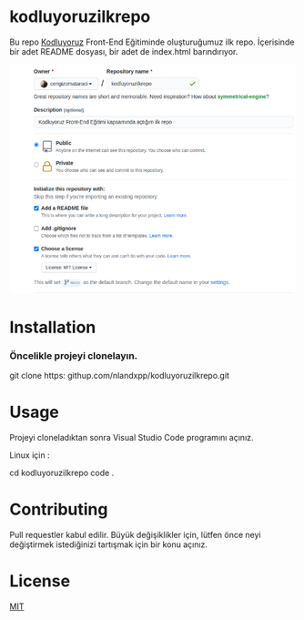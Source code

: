 # kodluyoruzilkrepo

Bu repo [Kodluyoruz](kodluyoruz.org) Front-End Eğitiminde oluşturuğumuz ilk repo. İçerisinde bir adet README dosyası, bir adet de index.html barındırıyor. 

![kodluyoruz logo](https://github.com/Kodluyoruz/taskforce/blob/main/git/odev1/figures/github.png)

# Installation

### Öncelikle projeyi clonelayın. 

git clone https: githup.com/nlandxpp/kodluyoruzilkrepo.git

# Usage
Projeyi cloneladıktan sonra Visual Studio Code programını açınız. 

Linux için :

cd kodluyoruzilkrepo
code .

# Contributing

Pull requestler kabul edilir. Büyük değişiklikler için, lütfen önce neyi değiştirmek istediğinizi tartışmak için bir konu açınız. 

# License

[MIT](https://choosealicense.com/licenses/mit/)
